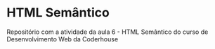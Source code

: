 # HTML Semântico
Repositório com a atividade da aula 6 - HTML Semântico do curso de Desenvolvimento Web da Coderhouse
